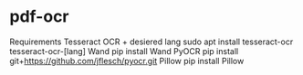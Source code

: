 # pdf-ocr
Requirements
  Tesseract OCR + desiered lang
    sudo apt install tesseract-ocr tesseract-ocr-[lang]
  Wand
    pip install Wand
  PyOCR
    pip install git+https://github.com/jflesch/pyocr.git
  Pillow
    pip install Pillow
